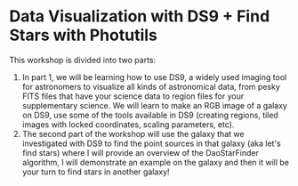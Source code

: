 # Data Visualization with DS9 + Find Stars with Photutils

This workshop is divided into two parts:
1. In part 1, we will be learning how to use DS9, a widely used imaging tool for astronomers to visualize all kinds of astronomical data, from pesky FITS files that have your science data to region files for your supplementary science. We will learn to make an RGB image of a galaxy on DS9, use some of the tools available in DS9 (creating regions, tiled images with locked coordinates, scaling parameters, etc). 
2. The second part of the workshop will use the galaxy that we investigated with DS9 to find the point sources in that galaxy (aka let's find stars) where I will provide an overview of the DaoStarFinder algorithm, I will demonstrate an example on the galaxy and then it will be your turn to find stars in another galaxy!